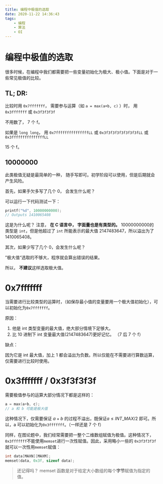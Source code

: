 ```yaml
---
title: 编程中极值的选取
date: 2020-11-22 14:36:43
tags:
	- 编程
	- 算法
	- OI
---
```


# 编程中极值的选取

很多时候，在编程中我们都需要把一些变量初始化为极大、极小值。下面是对于一些常见极值的比较。

## TL; DR:

比较时用 `0x7fffffff`， 需要参与运算（如 `a = max(a+b, c)` ）时， 用 `0x3fffffff` 或 `0x3f3f3f3f`

不用数了， 7 个 f。

如果是 `long long`， 用 `0x7fffffffffffffffLL`  或 `0x3f3f3f3f3f3f3f3fLL` 或 `0x3fffffffffffffffLL`

15 个 f。

## 10000000

此类极值无疑是最简单的一种， 随手写即可。初学阶段可以使用，但是后期就会产生风险。

首先，如果手欠多写了几个 0， 会发生什么呢？

可以运行一下代码测试一下：

```c++
printf("%d", 10000000000);
// Outputs 1410065408
```

这是为什么呢？ 注意， **在 C 语言中， 字面量也是有类型的。** $10000000000$的类型是 `int`，但是他超过了 `int` 所能表示的最大值 $2147483647$，所以溢出为了 $1410065408$。

其次，如果少写了几个 0，会发生什么呢？

”极大值“选取的不够大，程序就会算出错误的结果。

所以， **不建议**这样选取极大值。

# 0x7fffffff

当需要进行比较类型的运算时，（如保存最小值的变量要用一个极大值初始化），可以初始化为`0x7fffffff`。

原因：

1. 他是 int 类型变量的最大值，绝大部分情境下足够大。
2. 比 10 进制下 int 变量最大值$\left(2147483647\right)$更好记忆。 （7 后 7 个 f）

缺点：

因为它是 int 最大值，加上 1 都会溢出为负数。所以仅能在不需要进行算数运算，仅需要进行比较时使用。

# 0x3fffffff /  0x3f3f3f3f

需要极值参与的运算大部分情况下都是这样的：

```c++
a = max(a+b, c);
// a 和 b 可能是极大值
```

这种情况下，仅需要保证 $a+b$ 的过程不溢出，既保证$a \leq INT\_MAX / 2$ 即可。所以，a 可以初始化为`0x3fffffff`。（一样还是 7 个 f）

同样，在图论题中，我们经常需要把一整个二维数组赋值为极值。这种情况下，`0x3fffffff`不能使用`memset`进行一次性赋值。因此，采用略小一些的 `0x3f3f3f3f` 就可以一次性用`memset`赋值：

```c
int data[MAXN][MAXM];
memset(data, 0x3f, sizeof data);
```

> 还记得吗？ memset 函数是对于给定大小数组的每个**字节**赋值为指定的值。

